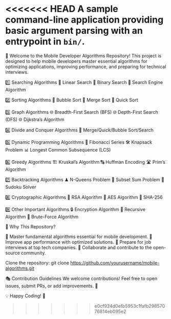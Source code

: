 <<<<<<< HEAD
A sample command-line application providing basic argument parsing with an entrypoint in `bin/`.
=======
🚀 Welcome to the Mobile Developer Algorithms Repository! This project is designed to help mobile developers master essential algorithms for optimizing applications, improving performance, and preparing for technical interviews.

1️⃣ Searching Algorithms
    🔎 Linear Search
    🔎 Binary Search
    🔎 Search Engine Algorithm

2️⃣ Sorting Algorithms
    📌 Bubble Sort
    📌 Merge Sort
    📌 Quick Sort

3️⃣ Graph Algorithms
    🌐 Breadth-First Search (BFS)
    🌐 Depth-First Search (DFS)
    🌐 Dijkstra’s Algorithm

4️⃣ Divide and Conquer Algorithms
    🔀 Merge/Quick/Bubble Sort/Search

5️⃣ Dynamic Programming Algorithms
    🔢 Fibonacci Series
    🛠 Knapsack Problem
    📊 Longest Common Subsequence (LCS)

6️⃣ Greedy Algorithms
    🏗 Kruskal’s Algorithm
    🔠 Huffman Encoding
    🛣 Prim’s Algorithm

7️⃣ Backtracking Algorithms
    ♟ N-Queens Problem
    🔢 Subset Sum Problem
    🎲 Sudoku Solver

8️⃣ Cryptographic Algorithms
    🔐 RSA Algorithm
    🔑 AES Algorithm
    🔏 SHA-256

9️⃣ Other Important Algorithms
    🔒 Encryption Algorithm
    🔄 Recursive Algorithm
    💪 Brute-Force Algorithm

🎯 Why This Repository?

🔹 Master fundamental algorithms essential for mobile development.
🔹 Improve app performance with optimized solutions.
🔹 Prepare for job interviews at top tech companies.
🔹 Collaborate and contribute to the open-source community.

Clone the repository:
git clone https://github.com/yourusername/mobile-algorithms.git

🎭 Contribution Guidelines
We welcome contributions! Feel free to open issues, submit PRs, or add improvements. 🚀


💡 Happy Coding! 🎯

>>>>>>> e0cf924d0efb5953c1fafb29857076814eb095e2
